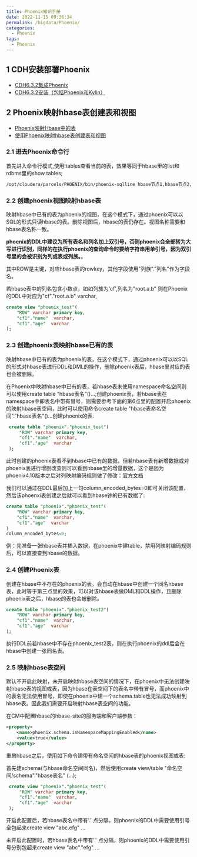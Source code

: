 ```yaml
---
title: Phoenix知识手册
date: 2022-11-15 09:36:34
permalink: /bigdata/Phoenix/
categories: 
  - Phoenix
tags: 
  - Phoenix
---
```


## 1 CDH安装部署Phoenix

- [CDH6.3.2集成Phoenix ](https://www.cnblogs.com/gentlescholar/p/16009526.html)
- [CDH6.3.2安装（包括Phoenix和Kylin）](https://blog.csdn.net/monster77777/article/details/109243089)

## 2 Phoenix映射hbase表创建表和视图

- [Phoenix映射Hbase中的表](https://blog.csdn.net/hyj_king/article/details/106938962)
- [使用Phoenix映射hbase表创建表和视图](https://blog.csdn.net/wsdc0521/article/details/106057703)

### 2.1 进去Phoenix命令行

首先进入命令行模式,使用!tables查看当前的表，效果等同于hbase里的list和rdbms里的show tables;

```bash
/opt/cloudera/parcels/PHOENIX/bin/phoenix-sqlline hbase节点1,hbase节点2,hbase节点3..
```

### 2.2 创建phoenix视图映射hbase表

映射hbase中已有的表为phoenix的视图，在这个模式下，通过phoenix可以以SQL的形式只读hbase的表。删除视图后，hbase的表仍存在。视图名称需要和hbase表名称一致。

**phoenix的DDL中建议为所有表名和列名加上双引号，否则phoenix会全部转为大写进行识别，同样的在执行phoenix的查询命令时要给字符串用单引号，因为双引号里的会被识别为列或表或列族。**。

其中ROW是主键，对应hbase表的rowkey，其他字段使用"列族"."列名"作为字段名。

若hbase表中的列名包含小数点，如如列族为'cf',列名为"root.a.b" 则在Phoenix的DDL中对应为"cf"."root.a.b" varchar,

```sql
create view "phoenix_test"( 
    "ROW" varchar primary key, 
    "cf1"."name"  varchar,
    "cf1"."age"  varchar
);
```

### 2.3 创建phoenix表映射hbase已有的表

映射hbase中已有的表为phoenix的表，在这个模式下，通过phoenix可以以SQL的形式对hbase表进行DDL和DML的操作，删除phoenix表后，hbase里对应的表也会被删除。

在Phoenix中映射hbase中已有的表，若hbase表未使用namespace命名空间则可以使用create table "hbase表名"()...;创建phoenix表，若hbase表在namespace中即表名中带有冒号，则需要参考下面的第6点里的配置开启phoenix的映射hbase表空间，此时可以使用命令create table "hbase表命名空间"."hbase表名"()...创建phoenix的表.

```sql
 create table "phoenix"."phoenix_test"(
     "ROW" varchar primary key,
     "cf1"."name"  varchar,
     "cf1"."age"  varchar
 );
```

此时创建的phoenix表看不到hbase中已有的数据，但若hbase表有新增数据或对phoenix表进行增删改查则可以看到hbase里的增量数据，这个是因为phoenix4.10版本之后对列映射编码规则做了修改：[官方文档](http://phoenix.apache.org/columnencoding.html)

我们可以通过在DDL最后加上一句column_encoded_bytes=0即可关闭该配置，然后该phoenxi表创建之后就可以看到hbase钟的已有数据了:

```sql
create table "phoenix"."phoenix_test"( 
    "ROW" varchar primary key, 
    "cf1"."name"  varchar,
    "cf1"."age"  varchar
)
column_encoded_bytes=0;
```

例：先准备一张hbase表并插入数据，在phoenix中建table，禁用列映射编码规则后，可以直接查到hbase的数据。

### 2.4 创建Phoenix表

创建在hbase中不存在的phoenix的表，会自动在hbase中创建一个同名hbase表，此时等于第三点里的效果，可以对该hbase表做DML和DDL操作，且删除phoenix表之后，hbase的表也会被删除。

```sql
create table "phoenix"."phoenix_test2"(
    "ROW" varchar primary key,
    "cf1"."name"  varchar,
    "cf1"."age"  varchar
);
```

执行DDL前若hbase中不存在phoenix_test2表，则在执行phoenix的ddl后会在hbase中创建一张同名表。

### 2.5 映射hbase表空间

默认不开启此映射，未开启映射hbase表空间的情况下，在phoenix中无法创建映射hbase表的视图或表，因为hbase在表空间下的表名中带有冒号，而phoenix中的表名无法使用冒号，即使在phoenix中建一个schema.table也无法成功映射到hbase表。因此我们需要开启映射hbase表空间的功能。

在CM中配置hbase的hbase-site的服务端和客户端参数：

```xml
<property>
    <name>phoenix.schema.isNamespaceMappingEnabled</name>
    <value>true</value>
</property> 
```

重启hbase之后，使用如下命令建带有命名空间的hbase表的phoenix视图或表:

首先建schema(与hbase命名空间同名)，然后使用create view/table "命名空间/schema"."hbase表名" (...);

```sql
 create view "phoenix"."phoenix_test"(
     "ROW" varchar primary key,
     "cf1"."name"  varchar,
     "cf1"."age"  varchar
 );
```

 开启此配置后，若hbase表名中带有'.' 点分隔，则phoenix的DDL中需要使用引号全包起来create view "abc.efg" ...

未开启此配置时，若hbase表名中带有'.' 点分隔，则phoenix的DDL中需要使用引号分别包起来create view "abc"."efg" ...